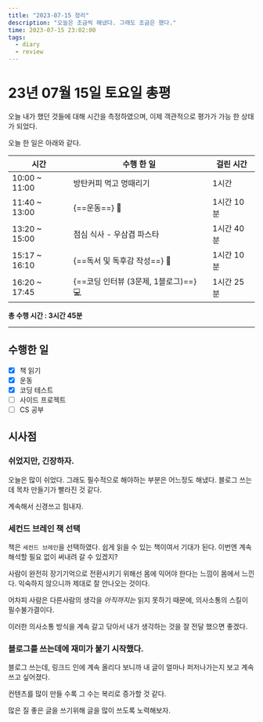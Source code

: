 ```yaml
---
title: "2023-07-15 정리"
description: "오늘은 조금씩 해냈다. 그래도 조금은 했다."
time: 2023-07-15 23:02:00
tags:
  - diary
  - review
---
```


# 23년 07월 15일 토요일 총평

오늘 내가 했던 것들에 대해 시간을 측정하였으며, 이제 객관적으로 평가가 가능 한 상태가 되었다.

오늘 한 일은 아래와 같다.

| 시간          | 수행 한 일                                 | 걸린 시간                   |
| ------------- | ------------------------------------------ | --------------------------- |
| 10:00 ~ 11:00 | 방탄커피 먹고 멍때리기                     | 1시간                       |
| 11:40 ~ 13:00 | {==운동==} 💪                             | 1시간 10분                  |
| 13:20 ~ 15:00 | 점심 식사 - 우삼겹 파스타                    | 1시간 40분                       |
| 15:17 ~ 16:10 | {==독서 및 독후감 작성==} 📖              | 1시간 10분                  |
| 16:20 ~ 17:45 | {==코딩 인터뷰 (3문제, 1블로그)==} 💻     | 1시간 25분                  |

**총 수행 시간 : 3시간 45분**

---

## 수행한 일

- [x] 책 읽기
- [X] 운동
- [X] 코딩 테스트
- [ ] 사이드 프로젝트
- [ ] CS 공부

## 시사점

### 쉬었지만, 긴장하자.

오늘은 많이 쉬었다. 그래도 필수적으로 해야하는 부분은 어느정도 해냈다. 블로그 쓰는데 목차 만들기가 빨라진 것 같다.

계속해서 신경쓰고 힘내자.


### 세컨드 브레인 책 선택

책은 `세컨드 브레인`을 선택하였다. 쉽게 읽을 수 있는 책이여서 기대가 된다. 이번엔 계속 해석할 필요 없이 써내려 갈 수 있겠지?

사람이 완전히 장기기억으로 전환시키기 위해선 몸에 익어야 한다는 느낌이 몸에서 느낀다. 익숙하지 않으니까 제대로 잘 안나오는 것이다.

어차피 사람은 다른사람의 생각을 *아직까지는* 읽지 못하기 때문에, 의사소통의 스킬이 필수불가결이다.

이러한 의사소통 방식을 계속 갈고 닦아서 내가 생각하는 것을 잘 전달 했으면 좋겠다.

### 블로그를 쓰는데에 재미가 붙기 시작했다.

블로그 쓰는데, 링크드 인에 계속 올리다 보니까 내 글이 얼마나 퍼저나가는지 보고 계속 쓰고 싶어졌다. 

컨텐츠를 많이 만들 수록 그 수는 복리로 증가할 것 같다.

많은 질 좋은 글을 쓰기위해 글을 많이 쓰도록 노력해보자.